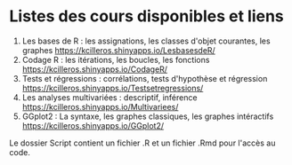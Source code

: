 # Listes des cours disponibles et liens

 1. Les bases de R : les assignations, les classes d'objet courantes, les graphes https://kcilleros.shinyapps.io/LesbasesdeR/
 2. Codage R : les itérations, les boucles, les fonctions https://kcilleros.shinyapps.io/CodageR/
 3. Tests et régressions : corrélations, tests d'hypothèse et régression https://kcilleros.shinyapps.io/Testsetregressions/
 4. Les analyses multivariées : descriptif, inférence https://kcilleros.shinyapps.io/Multivariees/
 5. GGplot2 : La syntaxe, les graphes classiques, les graphes intéractifs https://kcilleros.shinyapps.io/GGplot2/


Le dossier Script contient un fichier .R et un fichier .Rmd pour l'accès au code.
